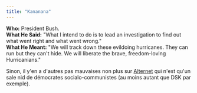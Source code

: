 ```yaml
---
title: "Kananana"
---
```


**Who:** President Bush.   
**What He Said:** "What I intend to do is to lead an investigation to find out what went right and what went wrong."   
**What He Meant:** "We will track down these evildoing hurricanes. They can run but they can't hide. We will liberate the brave, freedom-loving Hurricanians."

Sinon, il y'en a d'autres pas mauvaises non plus sur
[Alternet](http://alternet.org/columnists/story/25348/) qui n'est qu'un sale
nid de démocrates socialo-communistes (au moins autant que DSK par exemple).

